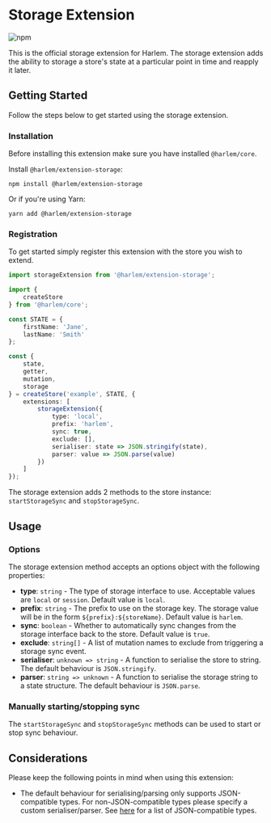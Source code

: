 # Storage Extension

![npm](https://img.shields.io/npm/v/@harlem/extension-storage)

This is the official storage extension for Harlem. The storage extension adds the ability to storage a store's state at a particular point in time and reapply it later. 

## Getting Started

Follow the steps below to get started using the storage extension.

### Installation

Before installing this extension make sure you have installed `@harlem/core`.

Install `@harlem/extension-storage`:
```
npm install @harlem/extension-storage
```
Or if you're using Yarn:
```
yarn add @harlem/extension-storage
```

### Registration

To get started simply register this extension with the store you wish to extend.

```typescript
import storageExtension from '@harlem/extension-storage';

import {
    createStore
} from '@harlem/core';

const STATE = {
    firstName: 'Jane',
    lastName: 'Smith'
};

const {
    state,
    getter,
    mutation,
    storage
} = createStore('example', STATE, {
    extensions: [
        storageExtension({
            type: 'local',
            prefix: 'harlem',
            sync: true,
            exclude: [],
            serialiser: state => JSON.stringify(state),
            parser: value => JSON.parse(value)
        })
    ]
});
```

The storage extension adds 2 methods to the store instance: `startStorageSync` and `stopStorageSync`.


## Usage

### Options
The storage extension method accepts an options object with the following properties:
- **type**: `string` - The type of storage interface to use. Acceptable values are `local` or `session`. Default value is `local`.
- **prefix**: `string` - The prefix to use on the storage key. The storage value will be in the form `${prefix}:${storeName}`. Default value is `harlem`.
- **sync**: `boolean` - Whether to automatically sync changes from the storage interface back to the store. Default value is `true`.
- **exclude**: `string[]` - A list of mutation names to exclude from triggering a storage sync event.
- **serialiser**: `unknown => string` - A function to serialise the store to string. The default behaviour is `JSON.stringify`.
- **parser**: `string => unknown` - A function to serialise the storage string to a state structure. The default behaviour is `JSON.parse`.

### Manually starting/stopping sync
The `startStorageSync` and `stopStorageSync` methods can be used to start or stop sync behaviour.


## Considerations
Please keep the following points in mind when using this extension:

- The default behaviour for serialising/parsing only supports JSON-compatible types. For non-JSON-compatible types please specify a custom serialiser/parser. See [here](https://developer.mozilla.org/en-US/docs/Web/JavaScript/Reference/Global_Objects/JSON/stringify#description) for a list of JSON-compatible types.
